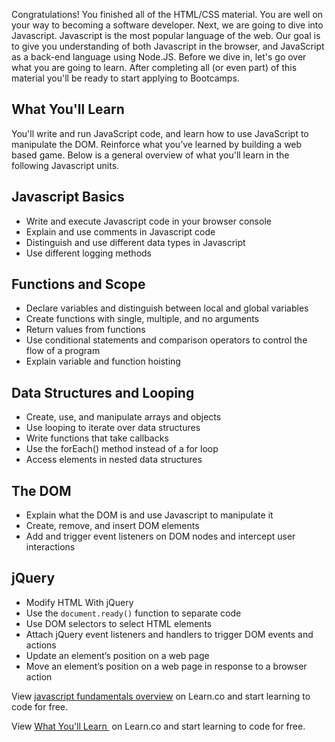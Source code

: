 Congratulations! You finished all of the HTML/CSS material. You are well on your way to becoming a software developer. Next, we are going to dive into Javascript. Javascript is the most popular language of the web. Our goal is to give you understanding of both Javascript in the browser, and JavaScript as a back-end language using Node.JS. Before we dive in, let's go over what you are going to learn. After completing all (or even part) of this material you'll be ready to start applying to Bootcamps.

## What You'll Learn

 You'll write and run JavaScript code,  and learn how to use JavaScript to manipulate the DOM. Reinforce what you’ve learned by building a  web based game. Below is a general overview of what you'll learn in the following Javascript units. 

## Javascript Basics
- Write and execute Javascript code in your browser console
- Explain and use comments in Javascript code
- Distinguish and use different data types in Javascript
- Use different logging methods

## Functions and Scope
- Declare variables and distinguish between local and global variables
- Create functions with single, multiple, and no arguments
- Return values from functions
- Use conditional statements and comparison operators to control the flow of a program
- Explain variable and function hoisting 

## Data Structures and Looping
- Create, use, and manipulate arrays and objects
- Use looping to iterate over data structures
- Write functions that take callbacks
- Use the forEach() method instead of a for loop
- Access elements in nested data structures

## The DOM 
- Explain what the DOM is and use Javascript to manipulate it 
- Create, remove, and insert DOM elements
- Add and trigger event listeners on DOM nodes and intercept user interactions

## jQuery
- Modify HTML With jQuery 
- Use the `document.ready()` function to separate code
- Use DOM selectors to select HTML elements
- Attach jQuery event listeners and handlers to trigger DOM events and actions
- Update an element’s position on a web page
- Move an element’s position on a web page in response to a browser action

<p class='util--hide'>View <a href='https://learn.co/lessons/javascript-fundamentals-overview'>javascript fundamentals overview</a> on Learn.co and start learning to code for free.</p>

<p class='util--hide'>View <a href='https://learn.co/lessons/javascript-fundamentals-overview'>What You'll Learn </a> on Learn.co and start learning to code for free.</p>
